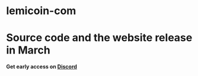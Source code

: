 # lemicoin-com

# Source code and the website release in March
<b>Get early access on [Discord](https://discord.lemicoin.com)</b>